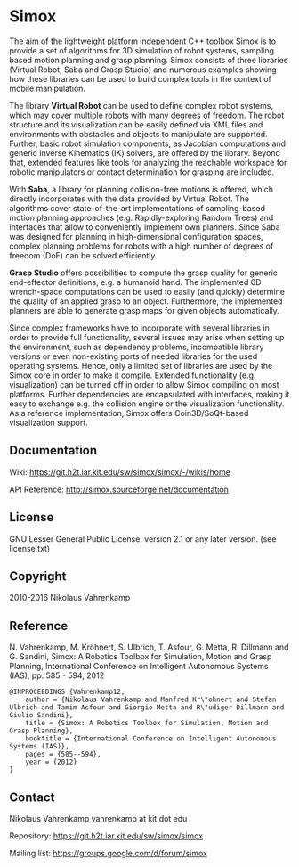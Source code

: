 # Simox

The aim of the lightweight platform independent C++ toolbox Simox is to provide a set of
algorithms for 3D simulation of robot systems, sampling based motion planning and grasp planning.
Simox consists of three libraries (Virtual Robot, Saba and Grasp Studio) and numerous
examples showing how these libraries can be used to build complex tools in the
context of mobile manipulation.

The library **Virtual Robot** can be used to define complex robot systems,
which may cover multiple robots with many degrees of freedom.
The robot structure and its visualization can be easily defined via XML files and environments with
obstacles and objects to manipulate are supported.
Further, basic robot simulation components, as Jacobian computations and generic
Inverse Kinematics (IK) solvers, are offered by the library.
Beyond that, extended features like tools for analyzing the reachable workspace for robotic manipulators
or contact determination for grasping are included.

With **Saba**, a library for planning collision-free motions is offered, which directly incorporates
with the data provided by Virtual Robot.
The algorithms cover state-of-the-art implementations of sampling-based motion planning approaches
(e.g. Rapidly-exploring Random Trees) and interfaces that allow to conveniently implement own planners.
Since Saba was designed for planning in high-dimensional configuration spaces, complex planning problems
for robots with a high number of degrees of freedom (DoF) can be solved efficiently.

**Grasp Studio** offers possibilities to compute the grasp quality for generic end-effector
definitions, e.g. a humanoid hand.
The implemented 6D wrench-space computations can be used to easily (and quickly) determine
the quality of an applied grasp to an object.
Furthermore, the implemented planners are able to generate grasp maps for given objects automatically.

Since complex frameworks have to incorporate with several libraries in order to provide full functionality,
several issues may arise when setting up the environment, such as dependency problems,
incompatible library versions or even non-existing ports of needed libraries for the used operating systems.
Hence, only a limited set of libraries are used by the Simox core in order to make it compile.
Extended functionality (e.g. visualization) can be turned off in order to allow Simox compiling on most platforms.
Further dependencies are encapsulated with interfaces, making it easy to exchange
e.g. the collision engine or the visualization functionality.
As a reference implementation, Simox offers Coin3D/SoQt-based visualization support.

## Documentation

Wiki: https://git.h2t.iar.kit.edu/sw/simox/simox/-/wikis/home

API Reference: http://simox.sourceforge.net/documentation

## License

GNU Lesser General Public License, version 2.1 or any later version.
(see license.txt)

## Copyright
2010-2016 Nikolaus Vahrenkamp
 
## Reference
N. Vahrenkamp, M. Kröhnert, S. Ulbrich, T. Asfour, G. Metta, R. Dillmann  and G. Sandini,
Simox: A Robotics Toolbox for Simulation, Motion and Grasp Planning,
International Conference on Intelligent Autonomous Systems (IAS),
pp. 585 - 594, 2012

```
@INPROCEEDINGS {Vahrenkamp12,
    author = {Nikolaus Vahrenkamp and Manfred Kr\"ohnert and Stefan Ulbrich and Tamim Asfour and Giorgio Metta and R\"udiger Dillmann and Giulio Sandini},
    title = {Simox: A Robotics Toolbox for Simulation, Motion and Grasp Planning},
    booktitle = {International Conference on Intelligent Autonomous Systems (IAS)},
    pages = {585--594},
    year = {2012}
}
```

## Contact
Nikolaus Vahrenkamp
vahrenkamp at kit dot edu

Repository:
https://git.h2t.iar.kit.edu/sw/simox/simox

Mailing list:
https://groups.google.com/d/forum/simox
